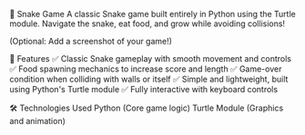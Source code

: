 🐍 Snake Game
A classic Snake game built entirely in Python using the Turtle module. Navigate the snake, eat food, and grow while avoiding collisions!

(Optional: Add a screenshot of your game!)

🚀 Features
✅ Classic Snake gameplay with smooth movement and controls
✅ Food spawning mechanics to increase score and length
✅ Game-over condition when colliding with walls or itself
✅ Simple and lightweight, built using Python's Turtle module
✅ Fully interactive with keyboard controls

🛠️ Technologies Used
Python (Core game logic)
Turtle Module (Graphics and animation)
